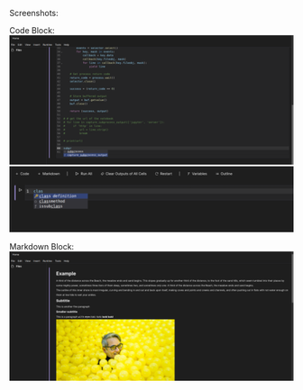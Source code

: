 Screenshots:

Code Block:
![code block example 1](./pic/code.png)
![code block example 2](./pic/code2.png)

Markdown Block:
![markdown block](./pic/mark.png)